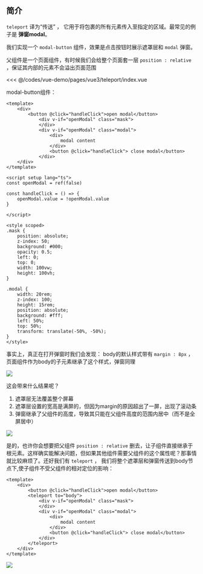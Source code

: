 ## 简介

`teleport` 译为“传送” ， 它用于将包裹的所有元素传入至指定的区域。最常见的例子是 **弹窗modal**。

我们实现一个 `modal-button` 组件，效果是点击按钮时展示遮罩层和 `modal` 弹窗。

父组件是一个页面组件，有时候我们会给整个页面套一层 `position : relative` ，保证其内部的元素不会溢出页面范围

<<< @/codes/vue-demo/pages/vue3/teleport/index.vue

modal-button组件：

```vue
<template>
    <div>
        <button @click="handleClick">open modal</button>
            <div v-if="openModal" class="mask">
            </div>
            <div v-if="openModal" class="modal">
                <div>
                    modal content
                </div>
                <button @click="handleClick"> close modal</button>
            </div>
    </div>
</template>

<script setup lang="ts">
const openModal = ref(false)

const handleClick = () => {
    openModal.value = !openModal.value
}

</script>

<style scoped>
.mask {
    position: absolute;
    z-index: 50;
    background: #000;
    opacity: 0.5;
    left: 0;
    top: 0;
    width: 100vw;
    height: 100vh;
}

.modal {
    width: 20rem;
    z-index: 100;
    height: 15rem;
    position: absolute;
    background: #fff;
    left: 50%;
    top: 50%;
    transform: translate(-50%, -50%);
}
</style>

```
事实上，真正在打开弹窗时我们会发现： body的默认样式带有 `margin : 8px` ，页面组件作为body的子元素继承了这个样式，弹窗同理

![](https://linyc.oss-cn-beijing.aliyuncs.com/20220530212440.png)

这会带来什么结果呢？
1.  遮罩层无法覆盖整个屏幕
2.  遮罩层设置的宽高是满屏的，但因为margin的原因超出了一屏，出现了滚动条
3.  弹窗继承了父组件的高度，导致其只能在父组件高度的范围内居中（而不是全屏居中）

![](https://linyc.oss-cn-beijing.aliyuncs.com/20220530212643.png)

是的，也许你会想要把父组件 `position : relative` 删去，让子组件直接继承于根元素。这样确实能解决问题，但如果其他组件需要父组件的这个属性呢？那事情就比较麻烦了。还好我们有 `teleport` ， 我们将整个遮罩层和弹窗传送到body节点下,使子组件不受父组件的相对定位的影响：

```vue
<template>
    <div>
        <button @click="handleClick">open modal</button>
        <teleport to="body">
            <div v-if="openModal" class="mask">
            </div>
            <div v-if="openModal" class="modal">
                <div>
                    modal content
                </div>
                <button @click="handleClick"> close modal</button>
            </div>
        </teleport>
    </div>
</template>
```

![](https://linyc.oss-cn-beijing.aliyuncs.com/20220530213143.png)





